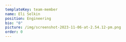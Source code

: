 ```yaml
---
templateKey: team-member
name: Eli Selkin
position: Engineering
bio: "0"
picture: /img/screenshot-2023-11-06-at-2.54.12-pm.png
order: 0
---
```

